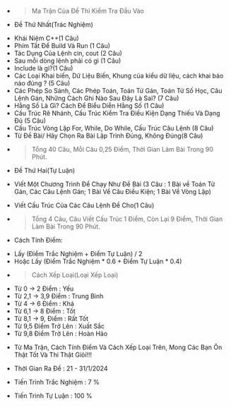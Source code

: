 * > Ma Trận Của Đề Thì Kiểm Tra Đầu Vào

* Đề Thứ Nhất(Trác Nghiệm)

- Khái Niệm C++(1 Câu)
- Phím Tắt Để Build Và Run (1 Câu)
- Tác Dụng Của Lệnh cin, cout (2 Câu)
- Sau mỗi dòng lệnh phải có gì (1 Câu)
- Include là gì?(1 Câu)
- Các Loại Khai biến, Dữ Liệu Biến, Khung của kiểu dữ liệu, cách khai báo nào đúng ? (5 Câu)
- Các Phép So Sánh, Các Phép Toán, Toán Tử Gán, Toán Tử Số Học, Câu Lệnh Gán, Những Cách Ghi Nào Sau Đây Là Sai? (7 Câu)
- Hằng Số Là Gì? Cách Để Biểu Diễn Hằng Số (1 Câu)
- Cấu Trúc Rẽ Nhánh, Cấu Trúc Kiểm Tra Điều Kiện Dạng Thiếu Và Dạng Đủ (5 Câu)
- Cấu Trúc Vòng Lặp For, While, Do While, Cấu Trúc Câu Lệnh (8 Câu)
- Từ Đề Bài/ Hãy Chọn Ra Bài Lập Trình Đúng, Không Đúng(8 Câu)
- > Tổng 40 Câu, Mỗi Câu 0,25 Điểm, Thời Gian Làm Bài Trong 90 Phút.

* Đề Thứ Hai(Tự Luận)

- Viết Một Chương Trình Để Chạy Như Đề Bài (3 Câu : 1 Bài về Toán Tử Gán, Các Câu Lệnh Gán; 1 Bài Về Câu Điều Kiện; 1 Bài Về Vòng Lặp)
- Viết Cấu Trúc Của Các Câu Lệnh Đề Cho(1 Câu)

- > Tổng 4 Câu, Câu Viết Cấu Trúc 1 Điểm, Còn Lại 9 Điểm, Thời Gian Làm Bài Trong 90 Phút.

* Cách Tính Điểm:

- Lấy (Điểm Trắc Nghiệm + Điểm Tự Luận) / 2
- Hoặc Lấy (Điểm Trắc Nghiệm * 0.6 + Điểm Tự Luận * 0.4)

* > Cách Xếp Loại(Loại Xếp Loại)
- Từ 0 -> 2 Điểm : Yếu
- Từ 2,1 -> 3,9 Điểm : Trung Bình
- Từ 4 -> 6 Điểm : Khá
- Từ 6,1 -> 8 Điểm : Tốt
- Từ 8,1 -> 9, Điểm : Rất Tốt
- Từ 9,5 Điểm Trở Lên : Xuất Sắc
- Từ 9,8 Điểm Trở Lên : Hoàn Hảo

* Từ Ma Trận, Cách Tính Điểm Và Cách Xếp Loại Trên, Mong Các Bạn Ôn Thật Tốt Và Thi Thật Giỏi!!!

* Thời Gian Ra Đề : 21 - 31/1/2024

* Tiến Trình Trắc Nghiệm : 7 %
* Tiến Trình Tự Luận : 100 %
